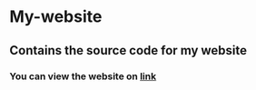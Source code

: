 # My-website

## Contains the source code for my website

### You can view the website on [link](https://home.iitk.ac.in/~umam20/) 
